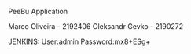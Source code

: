PeeBu Application

Marco Oliveira - 2192406
Oleksandr Gevko - 2190272

JENKINS:
User:admin
Password:mx8+ESg+